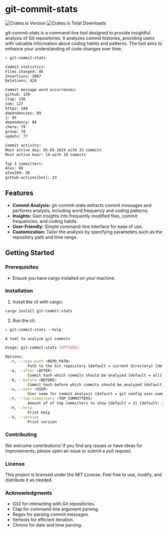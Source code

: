 # git-commit-stats

![Crates.io Version](https://img.shields.io/crates/v/git-commit-stats?style=flat)
![Crates.io Total Downloads](https://img.shields.io/crates/d/git-commit-stats)

git-commit-stats is a command-line tool designed to provide insightful analysis of Git repositories. It analyzes commit histories, providing users with valuable information about coding habits and patterns. The tool aims to enhance your understanding of code changes over time.

```bash
> git-commit-stats

Commit statistics:
Files changed: 86
Insertions: 2067
Deletions: 429

Commit message word occurrences:
github: 139
clap: 136
com: 127
https: 104
dependencies: 89
1: 85
dependency: 84
chore: 79
group: 78
update: 77

Commit activity:
Most active day: 05-01-2024 with 33 commits
Most active hour: 14 with 19 commits

Top 3 committers:
Alex: 88
alex289: 36
github-actions[bot]: 23
```

## Features

- **Commit Analysis:** git-commit-stats extracts commit messages and performs analysis, including word frequency and coding patterns.
- **Insights:** Gain insights into frequently modified files, commit frequencies, and coding habits.
- **User-Friendly:** Simple command-line interface for ease of use.
- **Customization:** Tailor the analysis by specifying parameters such as the repository path and time range.

## Getting Started

### Prerequisites

- Ensure you have cargo installed on your machine.

### Installation

1. Install the cli with cargo:

```bash
cargo install git-commit-stats
```

2. Run the cli:

```bash
> git-commit-stats --help

A tool to analyze git commits

Usage: git-commit-stats [OPTIONS]

Options:
  -r, --repo-path <REPO_PATH>
          Path to the Git repository (default = current directory) [default: ]
  -a, --after <AFTER>
          Commit hash which commits should be analyzed (default = all) [default: ]
  -b, --before <BEFORE>
          Commit hash before which commits should be analyzed (default = all) [default: ]
  -u, --user <USER>
          User name for commit analysis (default = git config user.name) [default: ]
  -t, --top-committers <TOP_COMMITTERS>
          Amount of of top committers to show (default = 3) [default: 3]
  -h, --help
          Print help
  -V, --version
          Print version
```

### Contributing

We welcome contributions! If you find any issues or have ideas for improvements, please open an issue or submit a pull request.

### License

This project is licensed under the MIT License. Feel free to use, modify, and distribute it as needed.

### Acknowledgments

- Git2 for interacting with Git repositories.
- Clap for command-line argument parsing.
- Regex for parsing commit messages.
- Itertools for efficient iteration.
- Chrono for date and time parsing.
